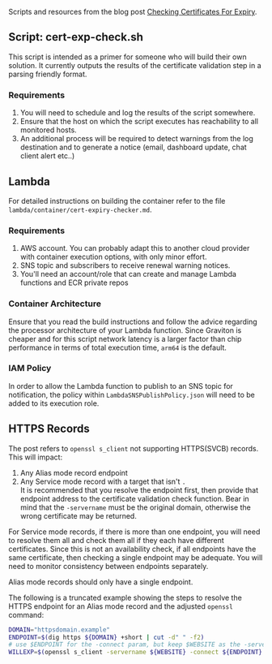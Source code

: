 Scripts and resources from the blog post [Checking Certificates For Expiry](https://kalfeher.com/expiry-checker).

## Script: cert-exp-check.sh
This script is intended as a primer for someone who will build their own solution. It currently outputs the results of the certificate validation step in a parsing friendly format.
### Requirements
1. You will need to schedule and log the results of the script somewhere. 
2. Ensure that the host on which the script executes has reachability to all monitored hosts.
3. An additional process will be required to detect warnings from the log destination and to generate a notice (email, dashboard update, chat client alert etc..)
## Lambda
For detailed instructions on building the container refer to the file `lambda/container/cert-expiry-checker.md`.

### Requirements
1. AWS account. You can probably adapt this to another cloud provider with container execution options, with only minor effort. 
2. SNS topic and subscribers to receive renewal warning notices.
3. You'll need an account/role that can create and manage Lambda functions and ECR private repos

### Container Architecture
Ensure that you read the build instructions and follow the advice regarding the processor architecture of your Lambda function. Since Graviton is cheaper and for this script network latency is a larger factor than chip performance in terms of total execution time, `arm64` is the default.

### IAM Policy
In order to allow the Lambda function to publish to an SNS topic for notification, the policy within `LambdaSNSPublishPolicy.json` will need to be added to its execution role.

## HTTPS Records
The post refers to `openssl s_client` not supporting HTTPS(SVCB) records. This will impact:
  1. Any Alias mode record endpoint
  2. Any Service mode record with a target that isn't `.`  
It is recommended that you resolve the endpoint first, then provide that endpoint address to the certificate validation check function. Bear in mind that the `-servername` must be the original domain, otherwise the wrong certificate may be returned. 

For Service mode records, if there is more than one endpoint, you will need to resolve them all and check them all if they each have different certificates. Since this is not an availability check, if all endpoints have the same certificate, then checking a single endpoint may be adequate. You will need to monitor consistency between endpoints separately.

Alias mode records should only have a single endpoint.

The following is a truncated example showing the steps to resolve the HTTPS endpoint for an Alias mode record and the adjusted `openssl` command:
```Bash
DOMAIN="httpsdomain.example"
ENDPOINT=$(dig https ${DOMAIN} +short | cut -d" " -f2)
# use $ENDPOINT for the -connect param, but keep $WEBSITE as the -servername param.
WILLEXP=$(openssl s_client -servername ${WEBSITE} -connect ${ENDPOINT}:443 </dev/null 2> /dev/null| openssl x509 -checkend ${EXP} -noout)
```
